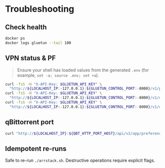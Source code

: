 # Troubleshooting

## Check health
```bash
docker ps
docker logs gluetun --tail 100
```

## VPN status & PF
> Ensure your shell has loaded values from the generated `.env` (for example, `set -a; source .env; set +a`).

```bash
curl -fsS -H "X-API-Key: $GLUETUN_API_KEY" \
  "http://${LOCALHOST_IP:-127.0.0.1}:${GLUETUN_CONTROL_PORT:-8000}/v1/publicip/ip"
curl -fsS -H "X-API-Key: $GLUETUN_API_KEY" \
  "http://${LOCALHOST_IP:-127.0.0.1}:${GLUETUN_CONTROL_PORT:-8000}/v1/openvpn/status"
curl -fsS -H "X-API-Key: $GLUETUN_API_KEY" \
  "http://${LOCALHOST_IP:-127.0.0.1}:${GLUETUN_CONTROL_PORT:-8000}/v1/openvpn/portforwarded"
```

## qBittorrent port
```bash
curl "http://${LOCALHOST_IP}:${QBT_HTTP_PORT_HOST}/api/v2/app/preferences" | jq '.listen_port'
```

## Idempotent re-runs
Safe to re-run `./arrstack.sh`. Destructive operations require explicit flags.
